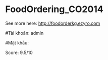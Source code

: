 ﻿# FoodOrdering_CO2014
See more here: http://foodorderkg.ezyro.com

#Tài khoản: admin

#Mật khẩu: 

Score: 9.5/10
